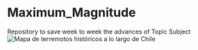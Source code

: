 # Maximum_Magnitude
Repository to save week to week the advances of Topic Subject
![Mapa de terremotos históricos a lo largo de Chile](paleoseismology.png)
